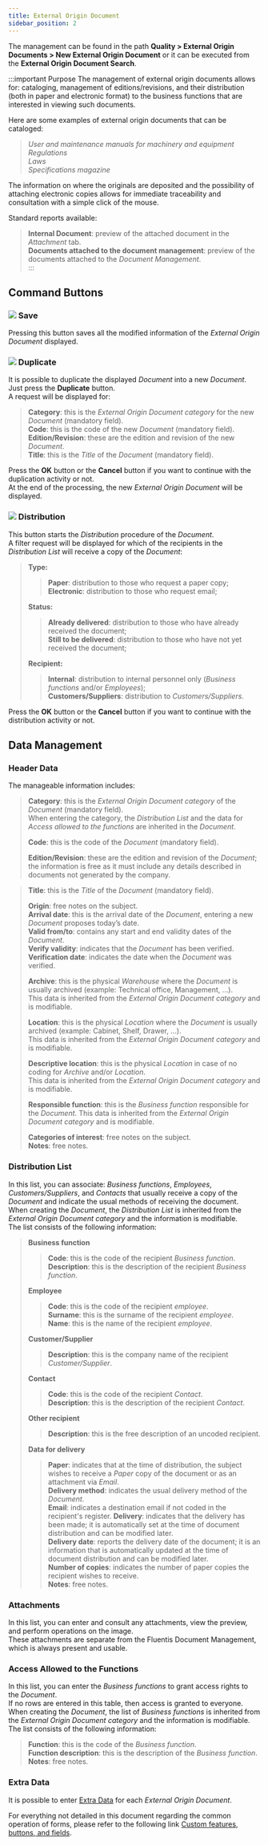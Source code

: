 ```yaml
---
title: External Origin Document 
sidebar_position: 2
---
```


The management can be found in the path **Quality > External Origin Documents > New External Origin Document** or it can be executed from the **External Origin Document Search**.   


:::important Purpose
The management of external origin documents allows for: cataloging, management of editions/revisions, and their distribution (both in paper and electronic format) to the business functions that are interested in viewing such documents.   


Here are some examples of external origin documents that can be cataloged:   
> *User and maintenance manuals for machinery and equipment*   
> *Regulations*   
> *Laws*   
> *Specifications magazine*   

The information on where the originals are deposited and the possibility of attaching electronic copies allows for immediate traceability and consultation with a simple click of the mouse.

Standard reports available:   
> **Internal Document**: preview of the attached document in the *Attachment* tab.   
> **Documents attached to the document management**: preview of the documents attached to the *Document Management*.   
::: 


## Command Buttons


### ![](/img/neutral/common/save.png) Save 

Pressing this button saves all the modified information of the *External Origin Document* displayed.   


### ![](/img/neutral/common/duplicate.png) Duplicate 

It is possible to duplicate the displayed *Document* into a new *Document*. Just press the **Duplicate** button.   
A request will be displayed for:
> **Category**: this is the *External Origin Document category* for the new *Document* (mandatory field).   
> **Code**: this is the code of the new *Document* (mandatory field).   
> **Edition/Revision**: these are the edition and revision of the new *Document*.   
> **Title**: this is the *Title* of the *Document* (mandatory field).   

Press the **OK** button or the **Cancel** button if you want to continue with the duplication activity or not.   
At the end of the processing, the new *External Origin Document* will be displayed.


### ![](/img/neutral/common/bill.png) Distribution 

This button starts the *Distribution* procedure of the *Document*.   
A filter request will be displayed for which of the recipients in the *Distribution List* will receive a copy of the *Document*:   
> **Type:**   
>> **Paper**: distribution to those who request a paper copy;   
>> **Electronic**: distribution to those who request email;   
>
> **Status:**   
>> **Already delivered**: distribution to those who have already received the document;   
>> **Still to be delivered**: distribution to those who have not yet received the document;   
>
> **Recipient:**
>> **Internal**: distribution to internal personnel only (*Business functions* and/or *Employees*);   
>> **Customers/Suppliers**: distribution to *Customers/Suppliers*.   

Press the **OK** button or the **Cancel** button if you want to continue with the distribution activity or not.   


## Data Management


### Header Data 

The manageable information includes:   
> **Category**: this is the *External Origin Document category* of the *Document* (mandatory field).   
> When entering the category, the *Distribution List* and the data for *Access allowed to the functions* are inherited in the *Document*.   
>
> **Code**: this is the code of the *Document* (mandatory field).   
>
> **Edition/Revision**: these are the edition and revision of the *Document*; the information is free as it must include any details described in documents not generated by the company.   
>

> **Title**: this is the *Title* of the *Document* (mandatory field).   
>
> **Origin**: free notes on the subject.   
> **Arrival date**: this is the arrival date of the *Document*, entering a new *Document* proposes today’s date.   
> **Valid from/to**: contains any start and end validity dates of the *Document*.   
> **Verify validity**: indicates that the *Document* has been verified.   
> **Verification date**: indicates the date when the *Document* was verified.   
>
> **Archive**: this is the physical *Warehouse* where the *Document* is usually archived (example: Technical office, Management, ...).   
> This data is inherited from the *External Origin Document category* and is modifiable.   
>
> **Location**: this is the physical *Location* where the *Document* is usually archived (example: Cabinet, Shelf, Drawer, ...).   
> This data is inherited from the *External Origin Document category* and is modifiable.   
>
> **Descriptive location**: this is the physical *Location* in case of no coding for *Archive* and/or *Location*.   
> This data is inherited from the *External Origin Document category* and is modifiable.   
>
> **Responsible function**: this is the *Business function* responsible for the *Document*. 
> This data is inherited from the *External Origin Document category* and is modifiable.   
>
> **Categories of interest**: free notes on the subject.   
> **Notes**: free notes.


### Distribution List 

In this list, you can associate: *Business functions*, *Employees*, *Customers/Suppliers*, and *Contacts* that usually receive a copy of the *Document* and indicate the usual methods of receiving the document.   
When creating the *Document*, the *Distribution List* is inherited from the *External Origin Document category* and the information is modifiable.   
The list consists of the following information:   
> **Business function**   
>> **Code**: this is the code of the recipient *Business function*.   
>> **Description**: this is the description of the recipient *Business function*.   
>
> **Employee**   
>> **Code**: this is the code of the recipient *employee*.   
>> **Surname**: this is the surname of the recipient *employee*.   
>> **Name**: this is the name of the recipient *employee*.   
>
> **Customer/Supplier**   
>> **Description**: this is the company name of the recipient *Customer/Supplier*.   
>
> **Contact**   
>> **Code**: this is the code of the recipient *Contact*.   
>> **Description**: this is the description of the recipient *Contact*.   
>
> **Other recipient**   
>> **Description**: this is the free description of an uncoded recipient.   
>
> **Data for delivery**   
>> **Paper**: indicates that at the time of distribution, the subject wishes to receive a *Paper* copy of the document or as an attachment via *Email*.   
>> **Delivery method**: indicates the usual delivery method of the *Document*.   
>> **Email**: indicates a destination email if not coded in the recipient's register.
>> **Delivery**: indicates that the delivery has been made; it is automatically set at the time of document distribution and can be modified later.  
>> **Delivery date**: reports the delivery date of the document; it is an information that is automatically updated at the time of document distribution and can be modified later.   
>> **Number of copies**: indicates the number of paper copies the recipient wishes to receive.   
>> **Notes**: free notes.   


### Attachments
In this list, you can enter and consult any attachments, view the preview, and perform operations on the image.   
These attachments are separate from the Fluentis Document Management, which is always present and usable.   


### Access Allowed to the Functions

In this list, you can enter the *Business functions* to grant access rights to the *Document*.   
If no rows are entered in this table, then access is granted to everyone.   
When creating the *Document*, the list of *Business functions* is inherited from the *External Origin Document category* and the information is modifiable.   
The list consists of the following information:   
> **Function**: this is the code of the *Business function*.   
> **Function description**: this is the description of the *Business function*.   
> **Notes**: free notes.   


### Extra Data
It is possible to enter [Extra Data](/docs/configurations/utility/extra-data/extradata/new-extradata) for each *External Origin Document*.   


For everything not detailed in this document regarding the common operation of forms, please refer to the following link [Custom features, buttons, and fields](/docs/guide/common).
